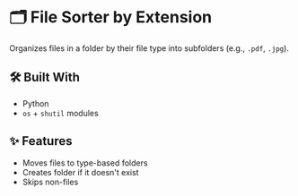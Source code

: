 # 🗂️ File Sorter by Extension

Organizes files in a folder by their file type into subfolders (e.g., `.pdf`, `.jpg`).

## 🛠 Built With

- Python
- `os` + `shutil` modules

## ✨ Features

- Moves files to type-based folders
- Creates folder if it doesn't exist
- Skips non-files
